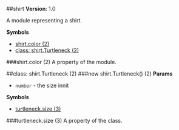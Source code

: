 <a name="module_shirt"></a>
##shirt
**Version**: 1.0  

A module representing a shirt.

  
**Symbols**  
  * [shirt.color (2)](#module_shirt.color)
  * [class: shirt.Turtleneck (2)](#module_shirt.Turtleneck)

<a name="module_shirt.color"></a>
###shirt.color (2)
A property of the module.

  
<a name="module_shirt.Turtleneck"></a>

##class: shirt.Turtleneck (2)
<a name="module_shirt.Turtleneck"></a>
###new shirt.Turtleneck() (2)
**Params**

-  `number` - the size innit

**Symbols**  
  * [turtleneck.size (3)](#module_shirt.Turtleneck#size)

<a name="module_shirt.Turtleneck#size"></a>
###turtleneck.size (3)
A property of the class.

  
